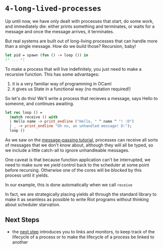 # `4-long-lived-processes`

Up until now, we have only dealt with processes that start, do some work, and
immediately die: either prints something and terminates, or waits for a message
and once the message arrives, it terminates.

But real systems are built out of long-living processes that can handle more
than a single message. How do we build those? Recursion, baby!

```ocaml
let pid = spawn (fun () -> loop ()) in
(* ... *)
```

To make a process that will live indefinitely, you just need to make a
recursive function. This has some advantages:

1. it is a very familiar way of programming in OCaml
2. it gives us State in a functional way (no mutation required!)

So let's do this! We'll write a process that recieves a message, says Hello to
someone, and continues awaiting.

```ocaml
let rec loop () =
  (match receive () with
  | Hello name -> print_endline ("Hello, " ^ name ^ "! :D")
  | _ -> print_endline "Oh no, an unhandled message! D:");
  loop ()
```

As we saw on the [message-passing tutorial](/3-message-passing/), processes can
receive all sorts of messages that we don't know about, although they will all
be typed, so we include a little catch-all to ignore unhandleable messages. 

One caveat is that because function application can't be interrupted, we need
to make sure we _yield_ control back to the scheduler at some point before
recursing. Otherwise one of the cores will be _blocked_ by this process until it yields.

In our example, this is done automatically when we call `receive`

In fact, we are strategically placing yields all through the standard library
to make it as seamless as possible to write Riot programs without thinking
about scheduler starvation.

## Next Steps

* the [next step](../5-links-and-monitors/) introduces you to links and
  monitors, to keep track of the lifecycle of a process or to make the
lifecycle of a process be linked to another

